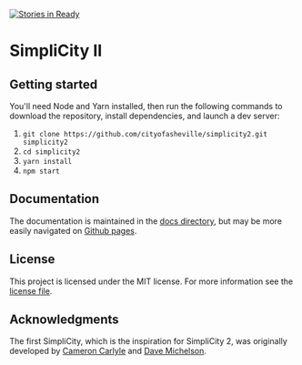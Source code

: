 [![Stories in Ready](https://badge.waffle.io/cityofasheville/simplicity2.png?label=ready&title=Ready)](https://waffle.io/cityofasheville/simplicity2)
# SimpliCity II

## Getting started
You'll need Node and Yarn installed, then run the following commands to download the repository, install dependencies, and launch a dev server:

1.  `git clone https://github.com/cityofasheville/simplicity2.git simplicity2`
2.  `cd simplicity2`
3.  `yarn install` 
4.  `npm start`

## Documentation
The documentation is maintained in the [docs directory](./docs), but may be more easily navigated on [Github pages](https://cityofasheville.github.io/simplicity2).

## License

This project is licensed under the MIT license. For more information see the [license file](./LICENSE.md).

## Acknowledgments

The first SimpliCity, which is the inspiration for SimpliCity 2, was originally developed by [Cameron Carlyle](https://github.com/carlyleec) and [Dave Michelson](https://github.com/daveism).
